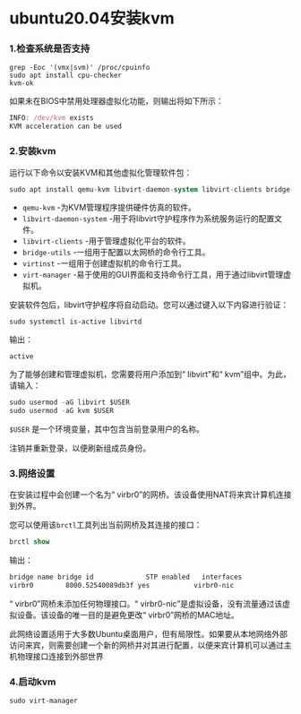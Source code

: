 # ubuntu20.04安装kvm

### 1.检查系统是否支持

```
grep -Eoc '(vmx|svm)' /proc/cpuinfo
sudo apt install cpu-checker
kvm-ok
```

如果未在BIOS中禁用处理器虚拟化功能，则输出将如下所示：

```typescript
INFO: /dev/kvm exists
KVM acceleration can be used
```



### 2.安装kvm

运行以下命令以安装KVM和其他虚拟化管理软件包：

```sql
sudo apt install qemu-kvm libvirt-daemon-system libvirt-clients bridge-utils virtinst virt-manager
```

- `qemu-kvm` -为KVM管理程序提供硬件仿真的软件。
- `libvirt-daemon-system` -用于将libvirt守护程序作为系统服务运行的配置文件。
- `libvirt-clients` -用于管理虚拟化平台的软件。
- `bridge-utils` -一组用于配置以太网桥的命令行工具。
- `virtinst` -一组用于创建虚拟机的命令行工具。
- `virt-manager` -易于使用的GUI界面和支持命令行工具，用于通过libvirt管理虚拟机。

安装软件包后，libvirt守护程序将自动启动。您可以通过键入以下内容进行验证：

```delphi
sudo systemctl is-active libvirtd
```

输出：

```undefined
active
```

为了能够创建和管理虚拟机，您需要将用户添加到“ libvirt”和“ kvm”组中。为此，请输入：

```swift
sudo usermod -aG libvirt $USER
sudo usermod -aG kvm $USER
```

`$USER` 是一个环境变量，其中包含当前登录用户的名称。

注销并重新登录，以便刷新组成员身份。



### 3.网络设置

在安装过程中会创建一个名为“ virbr0”的网桥。该设备使用NAT将来宾计算机连接到外界。

您可以使用该`brctl`工具列出当前网桥及其连接的接口：

```dart
brctl show
```

输出：

```bash
bridge name	bridge id		      STP enabled	interfaces
virbr0		  8000.52540089db3f	yes		      virbr0-nic
```

“ virbr0”网桥未添加任何物理接口。“ virbr0-nic”是虚拟设备，没有流量通过该虚拟设备。该设备的唯一目的是避免更改“ virbr0”网桥的MAC地址。

此网络设置适用于大多数Ubuntu桌面用户，但有局限性。如果要从本地网络外部访问来宾，则需要创建一个新的网桥并对其进行配置，以便来宾计算机可以通过主机物理接口连接到外部世界



### 4.启动kvm

```
sudo virt-manager
```